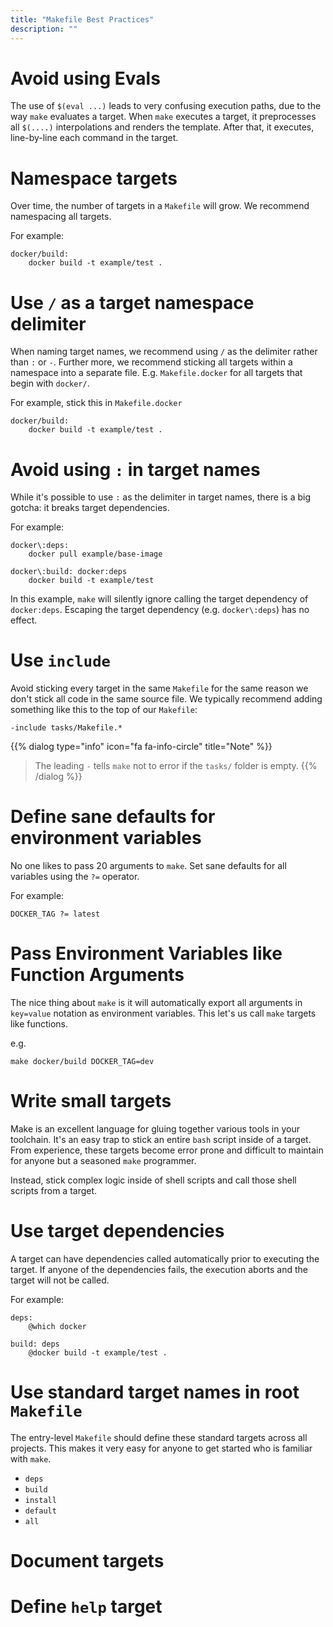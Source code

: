 ```yaml
---
title: "Makefile Best Practices"
description: ""
---
```

# Avoid using Evals

The use of `$(eval ...)` leads to very confusing execution paths, due to the way `make` evaluates a target. When `make` executes a target, it preprocesses all `$(....)` interpolations and renders the template. After that, it executes, line-by-line each command in the target.

# Namespace targets
Over time, the number of targets in a `Makefile` will grow. We recommend namespacing all targets.

For example:
```
docker/build:
    docker build -t example/test .
```

# Use `/` as a target namespace delimiter

When naming target names, we recommend using `/` as the delimiter rather than `:` or `-`. Further more, we recommend sticking all targets within a namespace into a separate file. E.g. `Makefile.docker` for all targets that begin with `docker/`.

For example, stick this in `Makefile.docker`
```
docker/build:
    docker build -t example/test .
```


# Avoid using `:` in target names

While it's possible to use `:` as the delimiter in target names, there is a big gotcha: it breaks target dependencies.

For example:
```
docker\:deps:
    docker pull example/base-image

docker\:build: docker:deps
    docker build -t example/test
```

In this example, `make` will silently ignore calling the target dependency of `docker:deps`. Escaping the target dependency (e.g. `docker\:deps`) has no effect.

# Use `include`

Avoid sticking every target in the same `Makefile` for the same reason we don't stick all code in the same source file. We typically recommend adding something like this to the top of our `Makefile`:

```
-include tasks/Makefile.*
```


{{% dialog type="info" icon="fa fa-info-circle" title="Note" %}}
> The leading `-` tells `make` not to error if the `tasks/` folder is empty.
{{% /dialog %}}

# Define sane defaults for environment variables

No one likes to pass 20 arguments to `make`. Set sane defaults for all variables using the `?=` operator.

For example:
```
DOCKER_TAG ?= latest
```

#  Pass Environment Variables like Function Arguments

The nice thing about `make` is it will automatically export all arguments in `key=value` notation as environment variables. This let's us call `make` targets like functions.

e.g.
```
make docker/build DOCKER_TAG=dev
```

# Write small targets

Make is an excellent language for gluing together various tools in your toolchain. It's an easy trap to stick an entire `bash` script inside of a target. From experience, these targets become error prone and difficult to maintain for anyone but a seasoned `make` programmer.

Instead, stick complex logic inside of shell scripts and call those shell scripts from a target.

# Use target dependencies

A target can have dependencies called automatically prior to executing the target. If anyone of the dependencies fails, the execution aborts and the target will not be called.

For example:
```
deps:
    @which docker

build: deps
    @docker build -t example/test .
```

# Use standard target names in root `Makefile`

The entry-level `Makefile` should define these standard targets across all projects. This makes it very easy for anyone to get started who is familiar with `make`.

* `deps`
* `build`
* `install`
* `default`
* `all`

# Document targets

# Define `help` target

